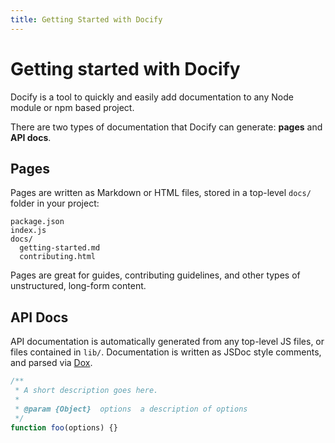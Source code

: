 ```yaml
---
title: Getting Started with Docify
---
```


# Getting started with Docify

Docify is a tool to quickly and easily add documentation to any Node module or npm based project.

There are two types of documentation that Docify can generate: **pages** and **API docs**.

## Pages

Pages are written as Markdown or HTML files, stored in a top-level `docs/` folder in your project:

```
package.json
index.js
docs/
  getting-started.md
  contributing.html
```

Pages are great for guides, contributing guidelines, and other types of unstructured, long-form content.

## API Docs

API documentation is automatically generated from any top-level JS files, or files contained in `lib/`. Documentation is written as JSDoc style comments, and parsed via [Dox](https://github.com/tj/dox).

```js
/**
 * A short description goes here.
 *
 * @param {Object}  options  a description of options
 */
function foo(options) {}
```
